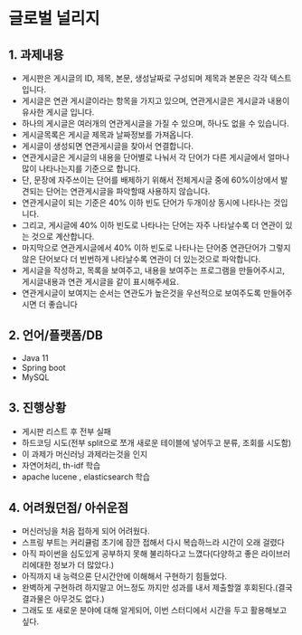 # 글로벌 널리지



## 1. 과제내용
 - 게시판은 게시글의 ID, 제목, 본문, 생성날짜로 구성되며 제목과 본문은 각각 텍스트 입니다.
 - 게시글은 연관 게시글이라는 항목을 가지고 있으며, 연관게시글은 게시글과 내용이 유사한 게시글 입니다.
 - 하나의 게시글은 여러개의 연관게시글을 가질 수 있으며, 하나도 없을 수 있습니다.
 - 게시글목록은 게시글 제목과 날짜정보를 가져옵니다.
 - 게시글이 생성되면 연관게시글을 찾아서 연결합니다.
 - 연관게시글은 게시글의 내용을 단어별로 나눠서 각 단어가 다른 게시글에서 얼마나 많이 나타나는지를 기준으로 합니다.
 - 단, 문장에 자주쓰이는 단어를 배제하기 위해서 전체게시글 중에 60%이상에서 발견되는 단어는 연관게시글을 파악할때 사용하지 않습니다.
 - 연관게시글이 되는 기준은 40% 이하 빈도 단어가 두개이상 동시에 나타나는 것입니다.
 - 그리고, 게시글에 40% 이하 빈도로 나타나는 단어는 자주 나타날수록 더 연관이 있는 것으로 계산합니다.
 - 마지막으로 연관게시글에서 40% 이하 빈도로 나타나는 단어중 연관단어가 그렇지 않은 단어보다 더 빈번하게 나타날수록 연관이 더 있는것으로 파악합니다.
 - 게시글을 작성하고, 목록을 보여주고, 내용을 보여주는 프로그램을 만들어주시고, 게시글내용과 연관 게시글을 같이 표시해주세요.
 - 연관게시글이 보여지는 순서는 연관도가 높은것을 우선적으로 보여주도록 만들어주시면 더 좋습니다



## 2.  언어/플랫폼/DB

- Java 11
- Spring boot
- MySQL


## 3. 진행상황
- 게시판 리스트 후 전부 실패
- 하드코딩 시도(전부 split으로 쪼개 새로운 테이블에 넣어두고 분류, 조회를 시도함)
- 이 과제가 머신러닝 과제라는것을 인지
- 자연어처리, th-idf 학습
- apache lucene , elasticsearch 학습

 

## 4. 어려웠던점/ 아쉬운점
- 머신러닝을 처음 접하게 되어 어려웠다.
- 스프링 부트는 커리큘럼 초기에 잠깐 접해서 다시 복습하느라 시간이 오래 걸렸다
- 아직 파이썬을 심도있게 공부하지 못해 불리하다고 느꼈다(다양하고 좋은 라이브러리에대한 정보가 더 많았다.)
- 아직까지 내 능력으론 단시간안에 이해해서 구현하기 힘들었다.
- 완벽하게 구현하려 하지말고 어느정도 까지만 성과를 내서 제출할껄 후회된다.(결국 결과물은 아무것도 없다.)
- 그래도 또 새로운 분야에 대해 알게되어, 이번 스터디에서 시간을 두고 활용해보고 싶다.
	
